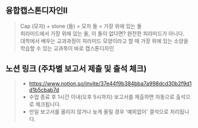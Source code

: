 ## 융합캡스톤디자인II
> Cap (모자) + stone (돌) = 모자 돌 = 가장 위에 있는 돌 </br>
> 피라미드에서 가장 위에 있는 돌, 이 돌이 없다면? 완전한 피라미드가 아니다. </br>
> 대학에서 배우는 교과과정이 피라미드 모양이라고 할 때 가장 위에 있는 소양을 학습할 수 있는 교과목이 바로 캡스톤디자인 </br>

## 노션 링크 (주차별 보고서 제출 및 출석 체크) 
> * https://www.notion.so/invite/37e44f9b384bba7a998dcd30b2f9d1d1b5cbab7d </br>
> * 수업 종료 후 1시간 이내(오후 5시까지) 보고서를 제출하면 자동으로 출석으로 체크됩니다. </br>
> * 만일 보고서를 올리지 않거나 늦게 올릴 경우 '예외없이' 결석으로 처리됩니다. </br>
